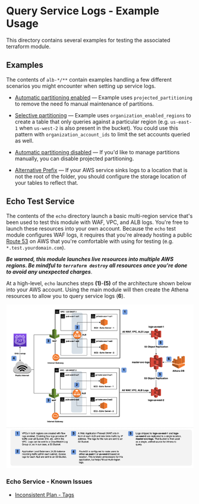 # Query Service Logs - Example Usage

This directory contains several examples for testing the associated terraform module. 

## Examples

The contents of `alb-*/**` contain examples handling a few different scenarios you might encounter when setting up service logs.

- [Automatic partitioning enabled](./alb-limited-partitions/main.tf) &mdash; Example uses `projected_partitioning` to remove the need fo manual maintenance of partitions.

- [Selective partitioning](./alb-limited-partitions/main.tf) &mdash; Example uses `organization_enabled_regions` to create a table that only queries against a particular region (e.g. `us-east-1` when `us-west-2` is also present in the bucket). You could use this pattern with `organization_account_ids` to limit the set accounts queried as well.
  
- [Automatic partitioning disabled](./alb-limited-partitions/main.tf) &mdash; If you'd like to manage partitions manually, you can disable projected partitioning.

- [Alternative Prefix](./alb-prefix/main.tf) &mdash; If your AWS service sinks logs to a location that is not the root of the folder, you should configure the storage location of your tables to reflect that.

## Echo Test Service

The contents of the `echo` directory launch a basic multi-region service that's been used to test this module with WAF, VPC, and ALB logs. You're free to launch these resources into your own account. Because the `echo` test module configures WAF logs, it requires that you're already hosting a public [Route 53](https://docs.aws.amazon.com/Route53/latest/DeveloperGuide/CreatingHostedZone.html) on AWS that you're comfortable with using for testing (e.g. `*.test.yourdomain.com`).

***Be warned, this module launches live resources into multiple AWS regions. Be mindful to `terraform destroy` all resources once you're done to avoid any unexpected charges***.

At a high-level, `echo` launches steps **(1)**-**(5)** of the architecture shown below into your AWS account. Using the main module will then create the Athena resources to allow you to query service logs (**6**).

![Arch](./imgs/arch.png)


### Echo Service - Known Issues

- [Inconsistent Plan - Tags](https://github.com/hashicorp/terraform-provider-aws/issues/19583)
